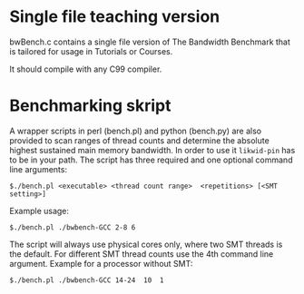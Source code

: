 # Single file teaching version

bwBench.c contains a single file version of The Bandwidth Benchmark that is tailored for usage in Tutorials or Courses.

It should compile with any C99 compiler.

# Benchmarking skript

A wrapper scripts in perl (bench.pl) and python (bench.py) are also provided to scan ranges of thread counts and determine the absolute highest sustained main memory bandwidth. In order to use it `likwid-pin` has to be in your path. The script has three required and one optional command line arguments:
```
$./bench.pl <executable> <thread count range>  <repetitions> [<SMT setting>]
```
Example usage:
```
$./bench.pl ./bwbench-GCC 2-8 6
```
The script will always use physical cores only, where two SMT threads is the default. For different SMT thread counts use the 4th command line argument. Example for a processor without SMT:
```
$./bench.pl ./bwbench-GCC 14-24  10  1
```
